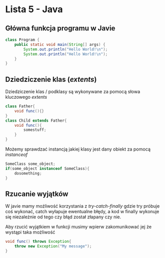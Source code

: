 # Lista 5 - Java
## Główna funkcja programu w Javie
```java
class Program {
    public static void main(String[] args) {
        System.out.println("Hello World!\n");
        System.out.println("Hello World!\n");
    }
}
```

## Dziedziczenie klas (_extents_)
Dziedziczenie klas / podklasy są wykonywane za pomocą słowa kluczowego _extents_
```java
class Father{
    void func(){}
}
class Child extends Father{
    void func(){
        somestuff;
    }
}
```
Możemy sprawdzać instancją jakiej klasy jest dany obiekt za pomocą _instanceof_
```java
SomeClass some_object;
if(some_object instanceof SomeClass){
    dosomething;
}
```

## Rzucanie wyjątków
W javie mamy możliwość korzystania z _try-catch-finally_ gdzie try próbuje coś wykonać, catch wyłapuje ewentualne błędy, a kod w finally wykonuje się niezależnie od tego czy błąd został złapany czy nie.

Aby rzucić wyjątkiem w funkcji musimy wpierw zakomunikować jej że wystąpi taka możliwość
```java
void func() throws Exception{
    throw new Exception("My message");
}
```
